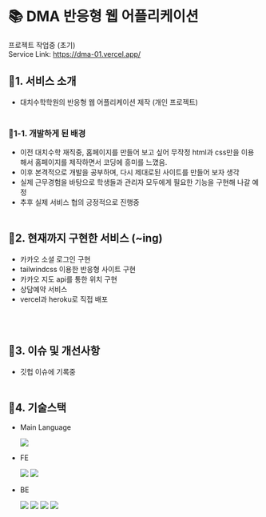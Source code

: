 # 📚 DMA 반응형 웹 어플리케이션

프로젝트 작업중 (초기) <br>
Service Link: https://dma-01.vercel.app/

## 🔗1. 서비스 소개

- 대치수학학원의 반응형 웹 어플리케이션 제작 (개인 프로젝트)
  <br>
  <br>

### 🔗1-1. 개발하게 된 배경<br>

- 이전 대치수학 재직중, 홈페이지를 만들어 보고 싶어 무작정 html과 css만을 이용해서 홈페이지를 제작하면서 코딩에 흥미를 느꼈음.
- 이후 본격적으로 개발을 공부하며, 다시 제대로된 사이트를 만들어 보자 생각
- 실제 근무경험을 바탕으로 학생들과 관리자 모두에게 필요한 기능을 구현해 나갈 예정
- 추후 실제 서비스 협의 긍정적으로 진행중
  <br>
  <br>

## 🔗2. 현재까지 구현한 서비스 (~ing)

- 카카오 소셜 로그인 구현
- tailwindcss 이용한 반응형 사이트 구현
- 카카오 지도 api를 통한 위치 구현
- 상담예약 서비스
- vercel과 heroku로 직접 배포

<br>
<br>

## 🔗3. 이슈 및 개선사항

- 깃헙 이슈에 기록중
  <br>
  <br>

## 🔗4. 기술스택

- Main Language

  <img src="https://img.shields.io/badge/Typescript-3178C6?style=for-the-badge&logo=typescript&logoColor=white"/>

- FE

  <img src ="https://img.shields.io/badge/Next.JS-000000?style=for-the-badge&logo=Next.JS&logoColor=white"> <img src ="https://img.shields.io/badge/tailwindcss-06B6D4?style=for-the-badge&logo=tailwindcss&logoColor=white">

- BE

  <img src="https://img.shields.io/badge/express-000000?style=for-the-badge&logo=express&logoColor=white">
    <img src="https://img.shields.io/badge/mongoDB-47A248?style=for-the-badge&logo=MongoDB&logoColor=white">
  <img src="https://img.shields.io/badge/mongoose-47A248?style=for-the-badge&logo=MongoDB&logoColor=white">
  <img src="https://img.shields.io/badge/node.js-339933?style=for-the-badge&logo=Node.js&logoColor=white">

    <!-- <img src="https://img.shields.io/badge/kakao login-FFCD00?style=for-the-badge&logo=kakaotalk&logoColor=black"> -->

<br>
  <br>
